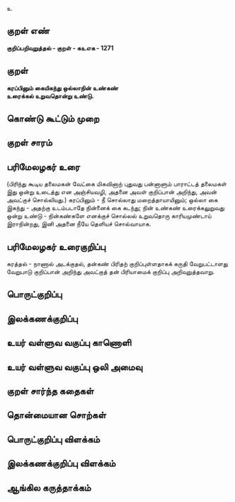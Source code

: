 உ

## குறள் எண் 

**குறிப்பறிவுறுத்தல் - குறள் - கஉஎக - 1271**

## குறள் 

**கரப்பினும் கையிகந்து ஒல்லாநின் உண்கண்  
உரைக்கல் உறுவதொன்று உண்டு.**

## கொண்டு கூட்டும் முறை


## குறள் சாரம் 


## பரிமேலழகர் உரை

(பிரிந்து கூடிய தலைமகன் வேட்கை மிகவினாற் புதுவது பன்னாளும் பாராட்டத் தலைமகள் இது ஒன்று உடைத்து என அஞ்சியவழி, அதனை அவள் குறிப்பான் அறிந்து, அவன் அவட்குச் சொல்லியது.) கரப்பினும் - நீ சொல்லாது மறைத்தாயாயினும்; ஒல்லா கை இகந்து - அதற்கு உடம்படாதே நின்னைக் கை கடந்து; நின் உண்கண் உரைக்கலுறுவது ஒன்று உண்டு - நின்கண்களே எனக்குச் சொல்லல் உறுவதொரு காரியமுண்டாய் இராநின்றது, இனி அதனை நீயே தெளியச் சொல்வாயாக.

## பரிமேலழகர் உரைகுறிப்பு   

கரத்தல் - நாணால் அடக்குதல், தன்கண் பிரிதற் குறிப்புள்ளதாகக் கருதி வேறுபட்டாளது வேறுபாடு குறிப்பான் அறிந்து அவட்குத் தன் பிரியாமைக் குறிப்பு அறிவுறுத்தவாறு.

## பொருட்குறிப்பு 


## இலக்கணக்குறிப்பு  


## உயர் வள்ளுவ வகுப்பு காணொளி


## உயர் வள்ளுவ வகுப்பு ஒலி அமைவு 

 
## குறள் சார்ந்த கதைகள் 


## தொன்மையான சொற்கள்


## பொருட்குறிப்பு விளக்கம்


## இலக்கணக்குறிப்பு விளக்கம்


## ஆங்கில கருத்தாக்கம் 


